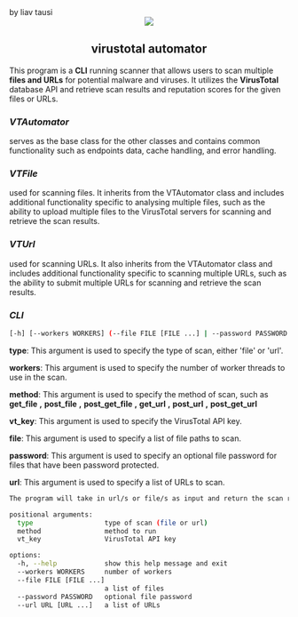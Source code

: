 <div align="left">by liav tausi</div>
<div align="center">
    <img src="https://user-images.githubusercontent.com/50721644/212086526-2fdd00bb-057d-44b5-afcf-9143c1dd78af.png">
    <h2 align="center">virustotal automator</h2>
</div>







This program is a **CLI** running scanner that allows users to scan multiple **files and URLs** for potential malware and viruses. It utilizes the **VirusTotal** database API and retrieve scan results and reputation scores for the given files or URLs.

### *VTAutomator* 
serves as the base class for the other classes and contains common functionality such as endpoints data, cache handling, and error handling.

### *VTFile*
used for scanning files. It inherits from the VTAutomator class and includes additional functionality specific to analysing multiple files, such as the ability to upload multiple files to the VirusTotal servers for scanning and retrieve the scan results.

### *VTUrl*
used for scanning URLs. It also inherits from the VTAutomator class and includes additional functionality specific to scanning multiple URLs, such as the ability to submit multiple URLs for scanning and retrieve the scan results.

### *CLI*
```bash
[-h] [--workers WORKERS] (--file FILE [FILE ...] | --password PASSWORD | --url URL [URL ...]) type method [vt_key]
```

**type**:  This argument is used to specify the type of scan, either 'file' or 'url'.

**workers**:  This argument is used to specify the number of worker threads to use in the scan.

**method**:  This argument is used to specify the method of scan, such as **get_file** **,** **post_file** **,** 
**post_get_file** **,** **get_url** **,** **post_url** **,** **post_get_url**

**vt_key**:  This argument is used to specify the VirusTotal API key.

**file**:  This argument is used to specify a list of file paths to scan.

**password**:  This argument is used to specify an optional file password for files that have been password protected.

**url**:  This argument is used to specify a list of URLs to scan.


```bash
The program will take in url/s or file/s as input and return the scan results from the VirusTotal database

positional arguments:
  type                  type of scan (file or url)
  method                method to run
  vt_key                VirusTotal API key

options:
  -h, --help            show this help message and exit
  --workers WORKERS     number of workers
  --file FILE [FILE ...]
                        a list of files
  --password PASSWORD   optional file password
  --url URL [URL ...]   a list of URLs
  ```



